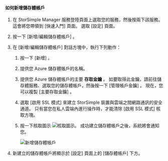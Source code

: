 <!--author=alkohli last changed: 01/28/16-->

#### <a name="to-add-a-new-storage-account"></a>如何新增儲存體帳戶
1. 在 StorSimple Manager 服務登陸頁面上選取您的服務，然後按兩下該服務。 這會將您帶領到 [快速入門]  頁面。 選取 [設定]  頁面。
2. 按一下 [新增/編輯儲存體帳戶] 。
3. 在 [新增/編輯儲存體帳戶]  對話方塊中，執行下列動作：
   
   1. 按一下 [新增] 。
   2. 提供您 Azure 儲存體帳戶的名稱。
   3. 提供您 Azure 儲存體帳戶的主要 **存取金鑰** 。 如要取得此金鑰，請前往儲存體服務、選取您的儲存體帳戶，然後按一下 [管理帳戶金鑰] 。 現在，您可以複製 [主要存取金鑰] 。
   4. 選取 [啟用 SSL 模式]  來建立 StorSimple 裝置與雲端之間網路通訊的安全通道。 只有當您在私人雲端內進行操作時，才能清除 [啟用 SSL 模式]  核取方塊。
   5. 按一下核取圖示  ![核取圖示](./media/storsimple-ova-configure-new-storage-account/checkicon-include.png)。 成功建立儲存體帳戶之後，系統將會通知您。
      
        ![新增儲存體帳戶](./media/storsimple-ova-configure-new-storage-account/addnewstorageaccount-include.png)
4. 新建立的儲存體帳戶將顯示於 [設定] 頁面上的 [儲存體帳戶] 下方。 


